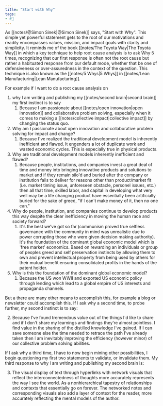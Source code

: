 ```yaml
---
title: "Start with Why"
tags:
- #🌱
---
```


As [[notes/@Simon Sinek|@Simon Sinek]] says, "Start with Why". This simple yet powerful statement gets to the root of our motivations and readily encompasses values, mission, and impact goals with clarity and simplicity. It reminds me of the book [[notes/The Toyota Way|The Toyota Way]] in which a key technique to help root cause analysis is to ask Why 5 times, recognizing that our first response is often not the root cause but rather a habituated response from our default mode, whether that be one of defensiveness or over-assuredness in the context of the question. This technique is also known as the [[notes/5 Whys|5 Whys]] in [[notes/Lean Manufacturing|Lean Manufacturing]].

For example if I want to do a root cause analysis on 

1. why I am writing and publishing my [[notes/second brain|second brain]]  my first instinct is to say
	1. Because I am passionate about [[notes/open innovation|open innovation]] and collaborative problem solving, especially when it comes to making a [[notes/collective impact|collective impact]] by changing the status quo.
2. Why am I passionate about open innovation and collaborative problem solving for impact and change?
	1. Because I've realized the traditional development model is inherently inefficient and flawed. It engenders a lot of duplicate work and wasted economic cycles. This is especially true in physical products. 
3. Why are traditional development models inherently inefficient and flawed? 
	1. Because people, institutions, and companies invest a great deal of time and money into bringing innovative products and solutions to market and if they remain silo'd and buried after the company or institution fails to deliver for reasons other than product/market fit (i.e. market timing issue, unforeseen obstacle, personel issues, etc.) then all that time, skilled labor, and capital in developing what very well may be a life changing product have essentially been artificially buried for the sake of greed, "if I can't make money of it, then no one can."
4. Why do people, institution, and companies continue to develop products this way despite the clear inefficiency in moving the human race and society forward?
	1. It's the best we've got so far (communism proved true selfless governance with the community in mind was unrealistic due to power corrupting those who were given decision making authority). It's the foundation of the dominant global economic model which is 'free market' economics. Based on rewarding an individuals or group of peoples greed and self preservation instincts by allowing them to own and prevent intellectual property from being used by others for their mutual benefit ensuring consolidated profits in the hands of the patent holder.
5. Why is this the foundation of the dominant global economic model? 
	1. Because the US won WWII and exported US economic policy through lending which lead to a global empire of US interests and propaganda channels. 









But a there are many other means to accomplish this, for example a blog or newsletter could accomplish this. If I ask why a second time, to probe further, my second instinct is to say: 

2. Because I've found tremendous value out of the things I'd like to share and if I don't share my learnings and findings they're almost pointless. I find value in the sharing of the distilled knowledge I've gained. If I can save someone else the time needed to retrace the path I've already taken then I am inevitably improving the efficiency (however minor) of our collective problem solving abilities. 

If I ask why a third time, I have to now begin mining other possibilities, I begin questioning my first two statements to validate, or invalidate them. My third response to why I am writing and publishing my second brain is: 

3. The visual display of text through hyperlinks with network visuals that reflect the interconnectedness of thoughts more accurately represents the way I see the world. As a nonhierarchical tapestry of relationships and contexts that essentially go on forever. The networked notes and corresponding visuals also add a layer of context for the reader, more accurately reflecting the mental models of the author. 

